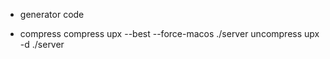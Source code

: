 - generator code


- compress
    compress   upx --best --force-macos ./server
    uncompress upx -d ./server

